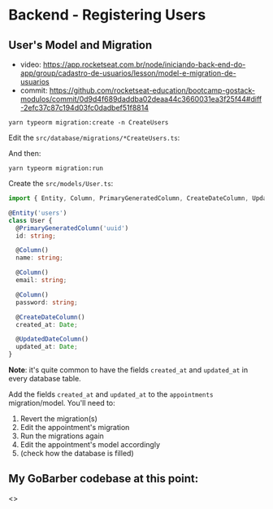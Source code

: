 # Backend - Registering Users

## User's Model and Migration

- video: <https://app.rocketseat.com.br/node/iniciando-back-end-do-app/group/cadastro-de-usuarios/lesson/model-e-migration-de-usuarios>
- commit: <https://github.com/rocketseat-education/bootcamp-gostack-modulos/commit/0d9d4f689daddba02deaa44c3660031ea3f25f44#diff-2efc37c87c194d03fc0dadbef51f8814>

```
yarn typeorm migration:create -n CreateUsers
```

Edit the `src/database/migrations/*CreateUsers.ts`:

And then:
```
yarn typeorm migration:run
```


Create the `src/models/User.ts`:
```ts
import { Entity, Column, PrimaryGeneratedColumn, CreateDateColumn, UpdateDateColumn } from 'typeorm';

@Entity('users')
class User {
  @PrimaryGeneratedColumn('uuid')
  id: string;

  @Column()
  name: string;

  @Column()
  email: string;

  @Column()
  password: string;

  @CreateDateColumn()
  created_at: Date;

  @UpdatedDateColumn()
  updated_at: Date;
}
```
**Note**: it's quite common to have the fields `created_at` and `updated_at` in every database table.

Add the fields `created_at` and `updated_at` to the `appointments` migration/model. You'll need to:
1. Revert the migration(s)
2. Edit the appointment's migration
3. Run the migrations again
4. Edit the appointment's model accordingly
5. (check how the database is filled)


## My GoBarber codebase at this point:

<>
